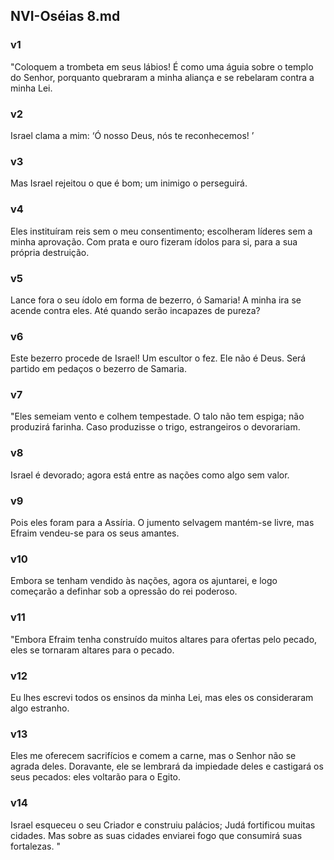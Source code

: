 ## NVI-Oséias 8.md
### v1
 "Coloquem a trombeta em seus lábios! É como uma águia sobre o templo do Senhor, porquanto quebraram a minha aliança e se rebelaram contra a minha Lei.
### v2
 Israel clama a mim: ‘Ó nosso Deus, nós te reconhecemos! ’
### v3
 Mas Israel rejeitou o que é bom; um inimigo o perseguirá.
### v4
 Eles instituíram reis sem o meu consentimento; escolheram líderes sem a minha aprovação. Com prata e ouro fizeram ídolos para si, para a sua própria destruição.
### v5
 Lance fora o seu ídolo em forma de bezerro, ó Samaria! A minha ira se acende contra eles. Até quando serão incapazes de pureza?
### v6
 Este bezerro procede de Israel! Um escultor o fez. Ele não é Deus. Será partido em pedaços o bezerro de Samaria.
### v7
 "Eles semeiam vento e colhem tempestade. O talo não tem espiga; não produzirá farinha. Caso produzisse o trigo, estrangeiros o devorariam.
### v8
 Israel é devorado; agora está entre as nações como algo sem valor.
### v9
 Pois eles foram para a Assíria. O jumento selvagem mantém-se livre, mas Efraim vendeu-se para os seus amantes.
### v10
 Embora se tenham vendido às nações, agora os ajuntarei, e logo começarão a definhar sob a opressão do rei poderoso.
### v11
 "Embora Efraim tenha construído muitos altares para ofertas pelo pecado, eles se tornaram altares para o pecado.
### v12
 Eu lhes escrevi todos os ensinos da minha Lei, mas eles os consideraram algo estranho.
### v13
 Eles me oferecem sacrifícios e comem a carne, mas o Senhor não se agrada deles. Doravante, ele se lembrará da impiedade deles e castigará os seus pecados: eles voltarão para o Egito.
### v14
 Israel esqueceu o seu Criador e construiu palácios; Judá fortificou muitas cidades. Mas sobre as suas cidades enviarei fogo que consumirá suas fortalezas. "
